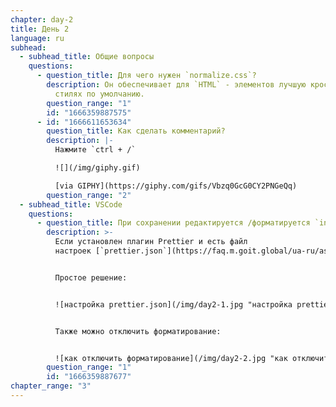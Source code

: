 ```yaml
---
chapter: day-2
title: День 2
language: ru
subhead:
  - subhead_title: Общие вопросы
    questions:
      - question_title: Д﻿ля чего нужен `normalize.css`?
        description: Он обеспечивает для `HTML` - элементов лучшую кроссбраузерность в
          стилях по умолчанию.
        question_range: "1"
        id: "1666359887575"
      - id: "1666611653634"
        question_title: К﻿ак сделать комментарий?
        description: |-
          Нажмите `ctrl + /`

          ![](/img/giphy.gif)

          [via GIPHY](https://giphy.com/gifs/Vbzq0GcG0CY2PNGeQq)
        question_range: "2"
  - subhead_title: VSCode
    questions:
      - question_title: При сохранении редактируется /форматируется `index.html`. Что делать?
        description: >-
          Если установлен плагин Prettier и есть файл
          настроек [`prettier.json`](https://faq.m.goit.global/ua-ru/assets/fonts/download/prettier.json)


          Простое решение:


          ![настройка prettier.json](/img/day2-1.jpg "настройка prettier.json")


          Также можно отключить форматирование:


          ![как отключить форматирование](/img/day2-2.jpg "как отключить форматирование")
        question_range: "1"
        id: "1666359887677"
chapter_range: "3"
---
```

